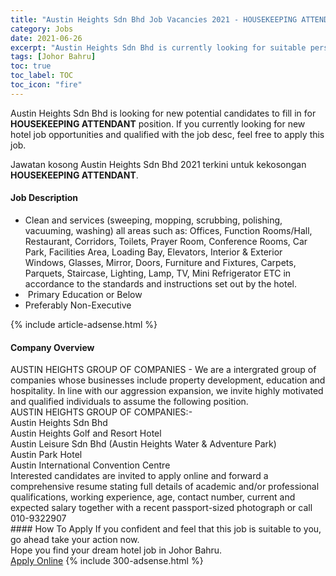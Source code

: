 ```yaml
---
title: "Austin Heights Sdn Bhd Job Vacancies 2021 - HOUSEKEEPING ATTENDANT" 
category: Jobs 
date: 2021-06-26 
excerpt: "Austin Heights Sdn Bhd is currently looking for suitable person to fill in the HOUSEKEEPING ATTENDANT which positioned at Johor Bahru" 
tags: [Johor Bahru] 
toc: true 
toc_label: TOC 
toc_icon: "fire" 
--- 
```


<p>Austin Heights Sdn Bhd is looking for new potential candidates to fill in for <b>HOUSEKEEPING ATTENDANT</b> position. If you currently looking for new hotel job opportunities and qualified with the job desc, feel free to apply this job.
</p>Jawatan kosong Austin Heights Sdn Bhd 2021 terkini untuk kekosongan <b>HOUSEKEEPING ATTENDANT</b>. 
<div><div><h4>Job Description</h4></div><div><div><span><div><ul><li>Clean and services (sweeping, mopping, scrubbing, polishing, vacuuming, washing) all areas such as: Offices, Function Rooms/Hall, Restaurant, Corridors, Toilets,&#160;Prayer Room, Conference Rooms, Car Park, Facilities Area, Loading Bay, Elevators, Interior &amp; Exterior Windows, Glasses, Mirror, Doors, Furniture and Fixtures, Carpets, Parquets, Staircase, Lighting, Lamp, TV, Mini Refrigerator ETC in accordance to the standards and instructions set out by the hotel.&#160;</li><li>&#160;Primary Education or Below&#160;</li><li>Preferably Non-Executive</li></ul></div></span></div></div></div> 
{% include article-adsense.html %} 
<div><div><h4>Company Overview</h4></div><div><div><span><div><div>
<div>AUSTIN HEIGHTS GROUP OF COMPANIES - We are a intergrated group of companies whose businesses include property development, education and hospitality. In line with our aggression expansion, we invite highly motivated and qualified individuals to assume the following position.</div>
<div>AUSTIN HEIGHTS GROUP OF COMPANIES:-</div>
<div>Austin Heights Sdn Bhd</div>
<div>Austin Heights Golf and Resort Hotel</div>
<div>Austin Leisure Sdn Bhd (Austin Heights Water &amp; Adventure Park)</div>
<div>Austin Park Hotel</div>
<div>Austin International Convention Centre</div>
<div>Interested candidates are invited to apply online and forward a comprehensive resume stating full details of academic and/or professional qualifications, working experience, age, contact number, current and expected salary together with a recent passport-sized photograph or call 010-9322907</div>
</div></div></span></div></div></div> 
#### How To Apply 
If you confident and feel that this job is suitable to you, go ahead take your action now. <br/> 
Hope you find your dream hotel job in Johor Bahru. <br/> 
<a href="https://www.jobstreet.com.my/en/job/housekeeping-attendant-4599881?jobId=jobstreet-my-job-4599881" class="btn btn--info" target="_blank" rel="nofollow noopenner">Apply Online</a> 
{% include 300-adsense.html %} 